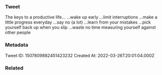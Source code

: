 ### Tweet
The keys to a productive life… ...wake up early ...limit interruptions ...make a little progress everyday ...say no (a lot) ...learn from your mistakes ...pick yourself back up when you slip ...waste no time measuring yourself against other people

### Metadata
Tweet ID: 1507809882451423232
Created At: 2022-03-26T20:01:04.000Z

### Related

